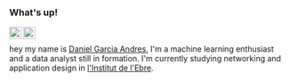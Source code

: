 ### What's up!
<a href="https://twitter.com/gemeyess">
  <img align="left" alt="gemeyess | Twitter" width="22px" src="https://raw.githubusercontent.com/peterthehan/peterthehan/master/assets/twitter.svg" />
</a>
<a href="https://open.spotify.com/user/7pi1ypu6svuyzxycvp6hoszqi">
  <img align="left" alt="Abhishek's Spotify" width="22px" src="https://raw.githubusercontent.com/peterthehan/peterthehan/master/assets/spotify.svg" />
</a>
<br />

hey my name is [Daniel Garcia Andres](https://github.com/gemeyess), I'm a machine learning enthusiast and a data analyst still in formation.
I'm currently studying networking and application design in [l'Institut de l'Ebre](https://www.iesebre.com).
 <br />
 
